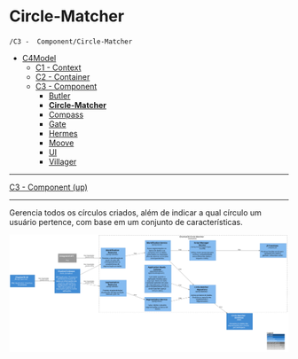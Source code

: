 # Circle-Matcher

`/C3 -  Component/Circle-Matcher`

* [C4Model](/docs/README.md)
  * [C1 -  Context](/docs/C1%20-%20%20Context/README.md)
  * [C2 - Container](/docs/C2%20-%20Container/README.md)
  * [C3 -  Component](/docs/C3%20-%20%20Component/README.md)
    * [Butler](/docs/C3%20-%20%20Component/Butler/README.md)
    * [**Circle-Matcher**](/docs/C3%20-%20%20Component/Circle-Matcher/README.md)
    * [Compass](/docs/C3%20-%20%20Component/Compass/README.md)
    * [Gate](/docs/C3%20-%20%20Component/Gate/README.md)
    * [Hermes](/docs/C3%20-%20%20Component/Hermes/README.md)
    * [Moove](/docs/C3%20-%20%20Component/Moove/README.md)
    * [UI](/docs/C3%20-%20%20Component/UI/README.md)
    * [Villager](/docs/C3%20-%20%20Component/Villager/README.md)

---

[C3 -  Component (up)](/docs/C3%20-%20%20Component/README.md)

---

Gerencia todos os círculos criados, além de indicar a qual círculo um usuário pertence, com base em um conjunto de características.


![diagram](c3.svg)